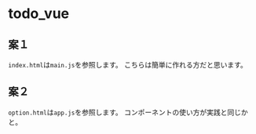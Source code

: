 # todo_vue

## 案１
`index.html`は`main.js`を参照します。
こちらは簡単に作れる方だと思います。
## 案２
`option.html`は`app.js`を参照します。
コンポーネントの使い方が実践と同じかと。
